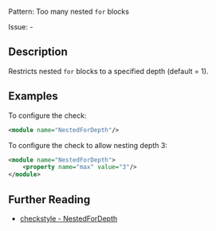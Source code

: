 Pattern: Too many nested `for` blocks

Issue: -

## Description

Restricts nested `for` blocks to a specified depth (default = 1). 

## Examples

To configure the check: 


```xml
<module name="NestedForDepth"/>
```
        

To configure the check to allow nesting depth 3: 


```xml
<module name="NestedForDepth">
    <property name="max" value="3"/>
</module>
```

## Further Reading

* [checkstyle - NestedForDepth](https://checkstyle.sourceforge.io/checks/coding/nestedfordepth.html#NestedForDepth)
